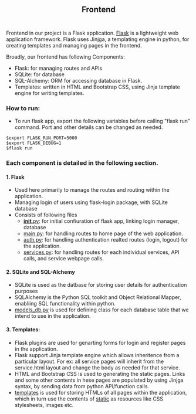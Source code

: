 ## <div align="center">Frontend<br /><br /></div>


Frontend in our project is a Flask application. [Flask]((https://flask.palletsprojects.com/en/1.1.x/)) is a lightweight web application framework. Flask uses Jinjga, a templating engine in python, for creating templates and managing pages in the frontend.

Broadly, our frontend has following Components:
- Flask: for managing routes and APIs
- SQLite: for database
- SQL-Alchemy: ORM for accessing database in Flask.
- Templates: written in HTML and Bootstrap CSS, using Jinja template engine for writing templates.

### How to run:
- To run flask app, export the following variables before calling "flask run" command. Port and other details can be changed as needed.
 ```$export FLASK_APP=frontend
 $export FLASK_RUN_PORT=5000
 $export FLASK_DEBUG=1
 $flask run
 ```

### Each component is detailed in the following section.
#### 1. Flask
  - Used here primarily to manage the routes and routing within the application.
  - Managing login of users using flask-login package, with SQLite database
  - Consists of following files
    - [__init__.py](__init__.py): for initial confiuration of flask app, linking login manager, database
    - [main.py](main.py): for handling routes to home page of the web application.
    - [auth.py](auth.py): for handling authentication realted routes (login, logout) for the application.
    - [services.py](services.py): for handling routes for each individual services, API calls, and service webpage calls.

#### 2. SQLite and SQL-Alchemy
  - SQLite is used as the datbase for storing user details for authentication purposes
  - SQLAlchemy is the Python SQL toolkit and Object Relational Mapper, enabliing SQL functionality within python.
  - [models_db.py](models_db.py) is used for defining class for each database table that we intend to use in the application.

#### 3. Templates:
  - Flask plugins are used for genarting forms for login and register pages in the application.
  - Flask support Jinja template engine which allows inheritence from a particular layout. For ex: all service pages will inherit from the service.html layout and change the body as needed for that service.
  - HTML and Bootstrap CSS is used to generating the static pages. Links and some other contents in hese pages are populated by using Jinjga syntax, by sending data from python API/function calls.
  - [templates](templates) is used for storing HTMLs of all pages within the application, which in turn use the contents of [static](static) as resources like CSS stylesheets, images etc.
